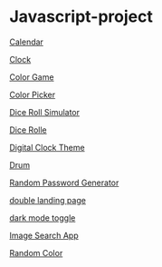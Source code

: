 # Javascript-project

<a href = "https://github.com/leeyongha2006/Calculator">Calendar

<a href = "https://github.com/leeyongha2006/Clock">Clock

<a href = "https://github.com/leeyongha2006/Javascript-project/tree/main/%EC%9E%90%EB%B0%94%EC%8A%A4%ED%81%AC%EB%A6%BD%ED%8A%B8/Color%20Game">Color Game

<a href = "https://github.com/leeyongha2006/Color-Picker">Color Picker

<a href = "https://github.com/leeyongha2006/Dice-Roll-Simulator">Dice Roll Simulator

<a href = "https://github.com/leeyongha2006/Javascript-project/blob/main/%EC%9E%90%EB%B0%94%EC%8A%A4%ED%81%AC%EB%A6%BD%ED%8A%B8/Dice%20Rolle/README.md">Dice Rolle

<a href = "https://github.com/leeyongha2006/Javascript-project/tree/main/%EC%9E%90%EB%B0%94%EC%8A%A4%ED%81%AC%EB%A6%BD%ED%8A%B8/Digital%20Clock%20Theme">Digital Clock Theme

<a href = "https://github.com/leeyongha2006/Drum-Kit">Drum

<a href = "https://github.com/leeyongha2006/Random-Password-Generator">Random Password Generator

<a href = "https://github.com/leeyongha2006/double-landing-page">double landing page

<a href = "https://github.com/leeyongha2006/dark-mode-toggle">dark mode toggle

<a href = "https://github.com/leeyongha2006/Image-Search-App">Image Search App

<a href = "https://github.com/leeyongha2006/Random-Color">Random Color
